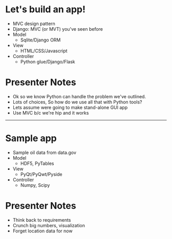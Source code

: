 # Let's build an app!

- MVC design pattern
- Django: MVC (or MVT) you've seen before
- Model
    - Sqlite/Django ORM
- View
    - HTML/CSS/Javascript
- Controller
    - Python glue/Django/Flask

# Presenter Notes

- Ok so we know Python can handle the problem we've outlined.
- Lots of choices, So how do we use all that with Python tools?
- Lets assume were going to make stand-alone GUI app
- Use MVC b/c we're hip and it works

--------------------------------------------------

# Sample app

- Sample oil data from data.gov
- Model
    - HDF5, PyTables
- View
    - PyQt/PyQwt/Pyside
- Controller
    - Numpy, Scipy

# Presenter Notes

- Think back to requirements
- Crunch big numbers, visualization
- Forget location data for now
